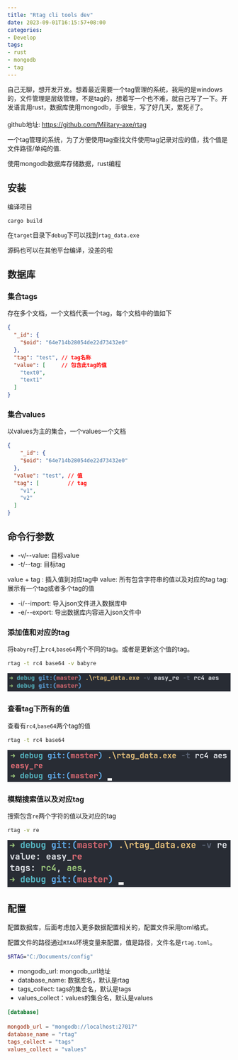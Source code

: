 ```yaml
---
title: "Rtag cli tools dev"
date: 2023-09-01T16:15:57+08:00
categories:
- Develop
tags:
- rust
- mongodb
- tag
---
```


自己无聊，想开发开发。想着最近需要一个tag管理的系统，我用的是windows的，文件管理是层级管理，不是tag的，想着写一个也不难，就自己写了一下。开发语言用rust，数据库使用mongodb，手很生，写了好几天，累死✌了。

<!--more-->

github地址: https://github.com/Military-axe/rtag

一个tag管理的系统，为了方便使用tag查找文件使用tag记录对应的值，找个值是文件路径/单纯的值.

使用mongodb数据库存储数据，rust编程

## 安装

编译项目

```
cargo build
```

在`target`目录下`debug`下可以找到`rtag_data.exe`

源码也可以在其他平台编译，没差的啦

## 数据库

### 集合tags

存在多个文档，一个文档代表一个tag，每个文档中的值如下

```json
{
  "_id": {
    "$oid": "64e714b28054de22d73432e0"
  },
  "tag": "test", // tag名称
  "value": [     // 包含此tag的值
    "text0",
    "text1"
  ]
}
```

### 集合values

以values为主的集合，一个values一个文档

```json
{
    "_id": {
    "$oid": "64e714b28054de22d73432e0"
  },
  "value": "test", // 值
  "tag": [         // tag
    "v1",
    "v2"
  ]
}
```


## 命令行参数

+ -v/--value: 目标value
+ -t/--tag: 目标tag

value + tag : 插入值到对应tag中
value: 所有包含字符串的值以及对应的tag
tag: 展示有一个tag或者多个tag的值

+ -i/--import: 导入json文件进入数据库中
+ -e/--export: 导出数据库内容进入json文件中

### 添加值和对应的tag

将`babyre`打上`rc4`,`base64`两个不同的tag。或者是更新这个值的tag。

```sh
rtag -t rc4 base64 -v babyre
```

![](https://raw.githubusercontent.com/Military-axe/imgtable/main/202309011626855.png)

### 查看tag下所有的值

查看有`rc4`,`base64`两个tag的值

```sh
rtag -t rc4 base64
```

![](https://raw.githubusercontent.com/Military-axe/imgtable/main/202309011627758.png)

### 模糊搜索值以及对应tag

搜索包含`re`两个字符的值以及对应的tag

```sh
rtag -v re
```

![](https://raw.githubusercontent.com/Military-axe/imgtable/main/202309011627679.png)

## 配置

配置数据库，后面考虑加入更多数据配置相关的，配置文件采用toml格式。

配置文件的路径通过`RTAG`环境变量来配置，值是路径，文件名是`rtag.toml`。

```sh
$RTAG="C:/Documents/config"
```

+ mongodb_url: mongodb_url地址
+ database_name: 数据库名，默认是rtag
+ tags_collect: tags的集合名，默认是tags
+ values_collect：values的集合名，默认是values

```toml
[database]

mongodb_url = "mongodb://localhost:27017"
database_name = "rtag"
tags_collect = "tags"
values_collect = "values"
```
